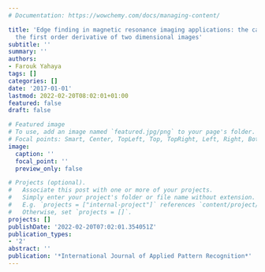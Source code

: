 ```yaml
---
# Documentation: https://wowchemy.com/docs/managing-content/

title: 'Edge finding in magnetic resonance imaging applications: the calculation of
  the first order derivative of two dimensional images'
subtitle: ''
summary: ''
authors:
- Farouk Yahaya
tags: []
categories: []
date: '2017-01-01'
lastmod: 2022-02-20T08:02:01+01:00
featured: false
draft: false

# Featured image
# To use, add an image named `featured.jpg/png` to your page's folder.
# Focal points: Smart, Center, TopLeft, Top, TopRight, Left, Right, BottomLeft, Bottom, BottomRight.
image:
  caption: ''
  focal_point: ''
  preview_only: false

# Projects (optional).
#   Associate this post with one or more of your projects.
#   Simply enter your project's folder or file name without extension.
#   E.g. `projects = ["internal-project"]` references `content/project/deep-learning/index.md`.
#   Otherwise, set `projects = []`.
projects: []
publishDate: '2022-02-20T07:02:01.354051Z'
publication_types:
- '2'
abstract: ''
publication: '*International Journal of Applied Pattern Recognition*'
---
```

